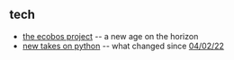 ## tech
* [the ecobos project](https://mikumikudice.github.io/essays/ecobos-project) -- a new age on the horizon
* [new takes on python](https://mikumikudice.github.io/essays/new-takes-on-python) -- what changed since [04/02/22](https://mikumikudice.github.io/archive/blog/040222)